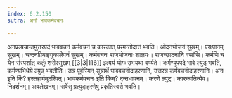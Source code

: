 ```yaml
---
index: 6.2.150
sutra: अनो भावकर्मवचनः

---
```

अनप्रत्ययान्तमुत्तरपदं भाववचनं कर्मवचनं च कारकात् परमन्तोदात्तं भवति। ओदनभोजनं सुखम्। पयःपानम् सुखम्। चन्दनप्रियङ्गुकालेपनं सुखम्। कर्मवचनः राजभोजनाः शालयः। राजच्छादनानि वसांसि। कर्मणि च येन संस्पर्शात् कर्तुः शरीरसुखम् [[3|3|116]] इत्ययं योगः उभयथा वर्ण्यते। कर्मण्युपपदे भावे ल्युड् भवति, कर्मण्यभिधेये ल्युड् भवतीति। तत्र पूर्वस्मिन् सूत्रार्थे भाववचनोदाहरणानि, उत्तरत्र कर्मवचनोदाहरणानि। अनः इति किं? हस्तहार्यमुदश्वित्। भावकर्मवचनः इति किम्? दन्तधावनम्। करणे ल्युट्। कारकातित्येव। निदर्शनम्। अवलेखनम्। सर्वेसु प्रत्युदाहरणेषु प्रकृतिस्वरो भवति।